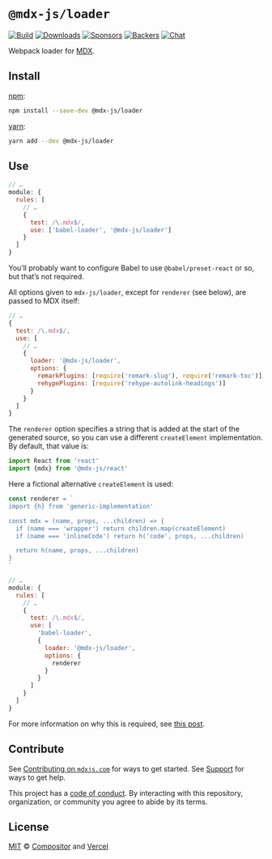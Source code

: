 # `@mdx-js/loader`

[![Build][build-badge]][build]
[![Downloads][downloads-badge]][downloads]
[![Sponsors][sponsors-badge]][opencollective]
[![Backers][backers-badge]][opencollective]
[![Chat][chat-badge]][chat]

Webpack loader for [MDX][].

## Install

[npm][]:

```sh
npm install --save-dev @mdx-js/loader
```

[yarn][]:

```sh
yarn add --dev @mdx-js/loader
```

## Use

```js
// …
module: {
  rules: [
    // …
    {
      test: /\.mdx$/,
      use: ['babel-loader', '@mdx-js/loader']
    }
  ]
}
```

You’ll probably want to configure Babel to use `@babel/preset-react` or so, but
that’s not required.

All options given to `mdx-js/loader`, except for `renderer` (see below), are
passed to MDX itself:

```js
// …
{
  test: /\.mdx$/,
  use: [
    // …
    {
      loader: '@mdx-js/loader',
      options: {
        remarkPlugins: [require('remark-slug'), require('remark-toc')],
        rehypePlugins: [require('rehype-autolink-headings')]
      }
    }
  ]
}
```

The `renderer` option specifies a string that is added at the start of the
generated source, so you can use a different `createElement` implementation.
By default, that value is:

```js
import React from 'react'
import {mdx} from '@mdx-js/react'
```

Here a fictional alternative `createElement` is used:

```js
const renderer = `
import {h} from 'generic-implementation'

const mdx = (name, props, ...children) => {
  if (name === 'wrapper') return children.map(createElement)
  if (name === 'inlineCode') return h('code', props, ...children)

  return h(name, props, ...children)
}
`

// …
module: {
  rules: [
    // …
    {
      test: /\.mdx$/,
      use: [
        'babel-loader',
        {
          loader: '@mdx-js/loader',
          options: {
            renderer
          }
        }
      ]
    }
  ]
}
```

For more information on why this is required, see [this post][custom-pragma].

## Contribute

See [Contributing on `mdxjs.com`][contributing] for ways to get started.
See [Support][] for ways to get help.

This project has a [code of conduct][coc].
By interacting with this repository, organization, or community you agree to
abide by its terms.

## License

[MIT][] © [Compositor][] and [Vercel][]

[build-badge]: https://github.com/mdx-js/mdx/workflows/CI/badge.svg

[build]: https://github.com/mdx-js/mdx/actions

[downloads-badge]: https://img.shields.io/npm/dm/@mdx-js/loader.svg

[downloads]: https://www.npmjs.com/package/@mdx-js/loader

[sponsors-badge]: https://opencollective.com/unified/sponsors/badge.svg

[backers-badge]: https://opencollective.com/unified/backers/badge.svg

[opencollective]: https://opencollective.com/unified

[chat-badge]: https://img.shields.io/badge/chat-discussions-success.svg

[chat]: https://github.com/mdx-js/mdx/discussions

[npm]: https://docs.npmjs.com/cli/install

[yarn]: https://yarnpkg.com/cli/add

[contributing]: https://mdxjs.com/contributing

[support]: https://mdxjs.com/support

[coc]: https://github.com/mdx-js/.github/blob/master/code-of-conduct.md

[mit]: license

[compositor]: https://compositor.io

[vercel]: https://vercel.com

[mdx]: https://github.com/mdx-js/mdx

[custom-pragma]: https://mdxjs.com/blog/custom-pragma

